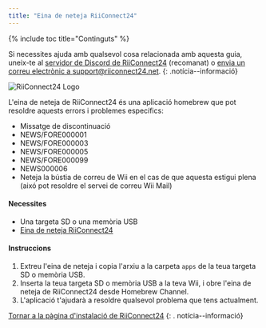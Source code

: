 ```yaml
---
title: "Eina de neteja RiiConnect24"
---
```


{% include toc title="Continguts" %}

Si necessites ajuda amb qualsevol cosa relacionada amb aquesta guia, uneix-te al [servidor de Discord de RiiConnect24](https://discord.gg/rc24) (recomanat) o [envia un correu electrònic a support@riiconnect24.net](mailto:support@riiconnect24.net).
{: .notícia--informació}

![RiiConnect24 Logo](/images/WiiRC24Logo.jpg)

L'eina de neteja de RiiConnect24 és una aplicació homebrew que pot resoldre aquests errors i problemes específics:

+ Missatge de discontinuació
+ NEWS/FORE000001
+ NEWS/FORE000003
+ NEWS/FORE000005
+ NEWS/FORE000099
+ NEWS000006
+ Neteja la bústia de correu de Wii en el cas de que aquesta estigui plena (aixó pot resoldre el servei de correu Wii Mail)

#### Necessites
* Una targeta SD o una memòria USB
* [Eina de neteja RiiConnect24](https://oscwii.org/library/app/RC24-Clear-Tool)

#### Instruccions

1. Extreu l'eina de neteja i copia l'arxiu a la carpeta `apps` de la teua targeta SD o memòria USB.
2. Inserta la teua targeta SD o memòria USB a la teva Wii, i obre l'eina de neteja de RiiConnect24 desde Homebrew Channel.
3. L'aplicació t'ajudarà a resoldre qualsevol problema que tens actualment.

[Tornar a la pàgina d'instalació de RiiConnect24](riiconnect24)
{: . notícia--informació}
